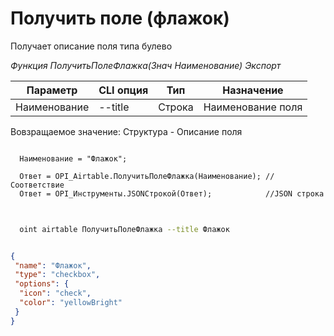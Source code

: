 ﻿---
sidebar_position: 6
---

# Получить поле (флажок)
 Получает описание поля типа булево


*Функция ПолучитьПолеФлажка(Знач Наименование) Экспорт*

  | Параметр | CLI опция | Тип | Назначение |
  |-|-|-|-|
  | Наименование | --title | Строка | Наименование поля |

  
  Вовзращаемое значение:   Структура -  Описание поля

```bsl title="Пример кода"

  Наименование = "Флажок";

  Ответ = OPI_Airtable.ПолучитьПолеФлажка(Наименование); //Соответствие
  Ответ = OPI_Инструменты.JSONСтрокой(Ответ);            //JSON строка
	
```

```sh title="Пример команд CLI"
    
  oint airtable ПолучитьПолеФлажка --title Флажок

```


```json title="Результат"

{
 "name": "Флажок",
 "type": "checkbox",
 "options": {
  "icon": "check",
  "color": "yellowBright"
 }
}

```
